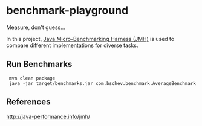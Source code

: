 # benchmark-playground

Measure, don't guess...

In this project, [Java Micro-Benchmarking Harness (JMH)](http://openjdk.java.net/projects/code-tools/jmh/) is used to compare different implementations for diverse tasks.

## Run Benchmarks

```
 mvn clean package
 java -jar target/benchmarks.jar com.bschev.benchmark.AverageBenchmark
```

## References
http://java-performance.info/jmh/